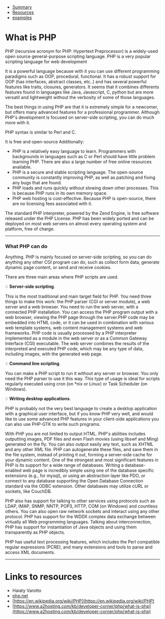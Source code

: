 
* [Summary](#what-is-php)
* [Resources](#links-to-resources)
* [examples](#examples)



#                What is PHP

PHP (recursive acronym for PHP: Hypertext Preprocessor) is a widely-used open source general-purpose scripting language. PHP is a very popular scripting language for web development

It is a powerful language because with it you can use different programming paradigms such as OOP, procedural, functional. It has a robust support for OOP (has interfaces, abstract classes, etc..) and has several powerful features like traits, closures, generators.
It seems that it combines differents features found in languages like Java, Javascript, C, python but are more versatil and lightweight without the verbosity of some of those languages.

The best things in using PHP are that it is extremely simple for a newcomer, but offers many advanced features for a professional programmer. Although PHP's development is focused on server-side scripting, you can do much more with it.

PHP syntax is similar to Perl and C.

It is free and open-source Additionally:

* PHP is a relatively easy language to learn. Programmers with backgrounds in languages such as C or Perl should have little problem learning PHP. There are also a large number of free online resources available.
* PHP is a secure and stable scripting language. The open-source community is constantly improving PHP, as well as patching and fixing any bugs that are found.
* PHP loads and runs quickly without slowing down other processes. This is because PHP runs in its own memory space.
* PHP web hosting is cost-effective. Because PHP is open-source, there are no licensing fees associated with it.

The standard PHP interpreter, powered by the Zend Engine, is free software released under the PHP License. PHP has been widely ported and can be deployed on most web servers on almost every operating system and platform, free of charge.

---

### What PHP can do

Anything. PHP is mainly focused on server-side scripting, so you can do anything any other CGI program can do, such as collect form data, generate dynamic page content, or send and receive cookies.

There are three main areas where PHP scripts are used.

:bulb: **Server-side scripting**.

This is the most traditional and main target field for PHP. You need three things to make this work: the PHP parser (CGI or server module), a web server and a web browser. You need to run the web server, with a connected PHP installation. You can access the PHP program output with a web browser, viewing the PHP page through the server.PHP code may be embedded into HTML code, or it can be used in combination with various web template systems, web content management systems and web frameworks. PHP code is usually processed by a PHP interpreter implemented as a module in the web server or as a Common Gateway Interface (CGI) executable. The web server combines the results of the interpreted and executed PHP code, which may be any type of data, including images, with the generated web page.

:bulb: **Command line scripting**.

You can make a PHP script to run it without any server or browser. You only need the PHP parser to use it this way. This type of usage is ideal for scripts regularly executed using cron (on *nix or Linux) or Task Scheduler (on Windows).

:bulb: **Writing desktop applications**.

PHP is probably not the very best language to create a desktop application with a graphical user interface, but if you know PHP very well, and would like to use some advanced PHP features in your client-side applications you can also use PHP-GTK to write such programs.

With PHP you are not limited to output HTML. PHP's abilities includes outputting images, PDF files and even Flash movies (using libswf and Ming) generated on the fly. You can also output easily any text, such as XHTML and any other XML file. PHP can autogenerate these files, and save them in the file system, instead of printing it out, forming a server-side cache for your dynamic content.
One of the strongest and most significant features in PHP is its support for a wide range of databases. Writing a database-enabled web page is incredibly simple using one of the database specific extensions (e.g., for mysql), or using an abstraction layer like PDO, or connect to any database supporting the Open Database Connection standard via the ODBC extension. Other databases may utilize cURL or sockets, like CouchDB.

PHP also has support for talking to other services using protocols such as LDAP, IMAP, SNMP, NNTP, POP3, HTTP, COM (on Windows) and countless others. You can also open raw network sockets and interact using any other protocol. PHP has support for the WDDX complex data exchange between virtually all Web programming languages. Talking about interconnection, PHP has support for instantiation of Java objects and using them transparently as PHP objects.

PHP has useful text processing features, which includes the Perl compatible regular expressions (PCRE), and many extensions and tools to parse and access XML documents.


---

# Links to resources

* Haiaty Varotto
* [php.net](php.net)
* [https://en.wikipedia.org/wiki/PHP](https://en.wikipedia.org/wiki/PHP)
* [https://www.a2hosting.com/kb/developer-corner/php/what-is-php](https://www.a2hosting.com/kb/developer-corner/php/what-is-php)
